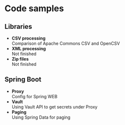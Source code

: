 # Code samples
## Libraries
- **CSV processing**\
Comparison of Apache Commons CSV and OpenCSV
- **XML processing**\
Not finished
- **Zip files**\
Not finished

## Spring Boot
- **Proxy**\
Config for Spring WEB
- **Vault**\
Using Vault API to get secrets under Proxy
- **Paging**\
Using Spring Data for paging

